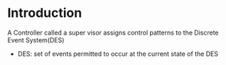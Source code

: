 # Introduction
A Controller called a super visor assigns control patterns to the Discrete Event System(DES)
- DES: set of events permitted to occur at the current state of the DES

